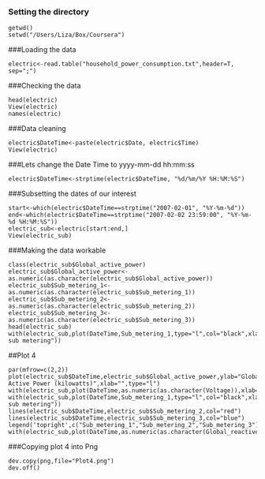 ### Setting the directory
```require(foreign)
getwd()
setwd("/Users/Liza/Box/Coursera")
```
###Loading the data
```
electric<-read.table("household_power_consumption.txt",header=T, sep=";")
```
###Checking the data
```
head(electric)
View(electric)
names(electric)
```
###Data cleaning
```
electric$DateTime<-paste(electric$Date, electric$Time)
View(electric)
```
###Lets change the Date Time to yyyy-mm-dd hh:mm:ss
```
electric$DateTime<-strptime(electric$DateTime, "%d/%m/%Y %H:%M:%S")
```
###Subsetting the dates of our interest
```
start<-which(electric$DateTime==strptime("2007-02-01", "%Y-%m-%d"))
end<-which(electric$DateTime==strptime("2007-02-02 23:59:00", "%Y-%m-%d %H:%M:%S"))
electric_sub<-electric[start:end,]
View(electric_sub)
```
###Making the data workable
```
class(electric_sub$Global_active_power)
electric_sub$Global_active_power<-as.numeric(as.character(electric_sub$Global_active_power))
electric_sub$Sub_metering_1<-as.numeric(as.character(electric_sub$Sub_metering_1))
electric_sub$Sub_metering_2<-as.numeric(as.character(electric_sub$Sub_metering_2))
electric_sub$Sub_metering_3<-as.numeric(as.character(electric_sub$Sub_metering_3))
head(electric_sub)
with(electric_sub,plot(DateTime,Sub_metering_1,type="l",col="black",xlab="",ylab="Energy sub metering"))
```

##Plot 4
```
par(mfrow=c(2,2))
plot(electric_sub$DateTime,electric_sub$Global_active_power,ylab="Global Active Power (kilowatts)",xlab="",type="l")
with(electric_sub,plot(DateTime,as.numeric(as.character(Voltage)),xlab="datetime",ylab="Volatage",type="l",lwd=2))
with(electric_sub,plot(DateTime,Sub_metering_1,type="l",col="black",xlab="",ylab="Energy sub metering"))
lines(electric_sub$DateTime,electric_sub$Sub_metering_2,col="red")
lines(electric_sub$DateTime,electric_sub$Sub_metering_3,col="blue")
legend('topright',c("Sub_metering_1","Sub_metering_2","Sub_metering_3"),lty=c(1,1,1),col=c("black","red","blue"))
with(electric_sub,plot(DateTime,as.numeric(as.character(Global_reactive_power)),xlab="datetime",ylab="Global_reactive_power",type="l",lwd=1))
```
###Copying plot 4 into Png
```
dev.copy(png,file="Plot4.png")
dev.off()
```
